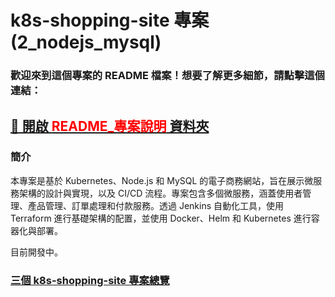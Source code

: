 # k8s-shopping-site 專案 (2_nodejs_mysql)

### **歡迎來到這個專案的 README 檔案！想要了解更多細節，請點擊這個連結：**
##   [📂 開啟 <span style="color:red;font-weight:bold;">README_專案說明</span> 資料夾](README_專案說明/)

### 簡介
本專案是基於 Kubernetes、Node.js 和 MySQL 的電子商務網站，旨在展示微服務架構的設計與實現，以及 CI/CD 流程。專案包含多個微服務，涵蓋使用者管理、產品管理、訂單處理和付款服務。透過 Jenkins 自動化工具，使用 Terraform 進行基礎架構的配置，並使用 Docker、Helm 和 Kubernetes 進行容器化與部署。

目前開發中。

### [三個 k8s-shopping-site 專案總覽](README_3個k8s-shopping-site專案總覽.md)